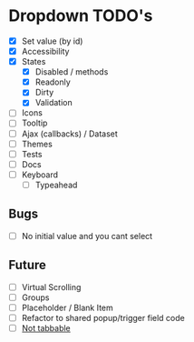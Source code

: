 # Dropdown TODO's

- [x] Set value (by id)
- [x] Accessibility
- [x] States
    - [x] Disabled / methods
    - [x] Readonly
    - [x] Dirty
    - [x] Validation
- [ ] Icons
- [ ] Tooltip
- [ ] Ajax (callbacks) / Dataset
- [ ] Themes
- [ ] Tests
- [ ] Docs
- [ ] Keyboard
    - [ ] Typeahead

## Bugs

- [ ] No initial value and you cant select

## Future

- [ ] Virtual Scrolling
- [ ] Groups
- [ ] Placeholder / Blank Item
- [ ] Refactor to shared popup/trigger field code
- [ ] [Not tabbable](https://main-enterprise.demo.design.infor.com/components/dropdown/example-readonly.html)
